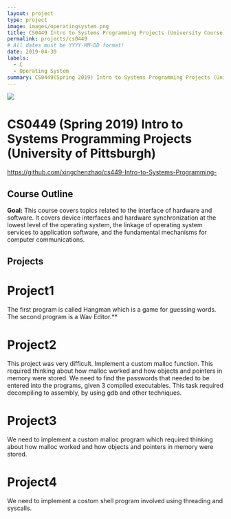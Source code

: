 ```yaml
---
layout: project
type: project
image: images/operatingsystem.png
title: CS0449 Intro to Systems Programming Projects (University Course)
permalink: projects/cs0449
# All dates must be YYYY-MM-DD format!
date: 2019-04-30
labels:
  - C
  - Operating System
summary: CS0449(Spring 2019) Intro to Systems Programming Projects (University of Pittsburgh)
---
```


<div class="ui small rounded images">
  <img class="ui image" src="../images/operatingsystem.png">
</div>

# CS0449 (Spring 2019) Intro to Systems Programming Projects (University of Pittsburgh)

https://github.com/xingchenzhao/cs449-Intro-to-Systems-Programming-

## Course Outline

**Goal:**
This course covers topics related to the interface of hardware and software. It covers device interfaces and hardware synchronization at the lowest level of the operating system, the linkage of operating system services to application software, and the fundamental mechanisms for computer communications.

## Projects

# Project1
The first program is called Hangman which is a game for guessing words.
The second program is a Wav Editor.**
# Project2
This project was very difficult. Implement a custom malloc function. This required thinking about how malloc worked and how objects and pointers in memory were stored. We need to find the passwords that needed to be entered into the programs, given 3 compiled executables. This task required decompiling to assembly, by using gdb and other techniques.
# Project3
We need to implement a custom malloc program which required thinking about how malloc worked and how objects and pointers in memory were stored.
# Project4
We need to implement a costom shell program involved using threading and syscalls. 
